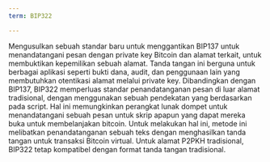 ```yaml
---
term: BIP322

---
```

Mengusulkan sebuah standar baru untuk menggantikan BIP137 untuk menandatangani pesan dengan private key Bitcoin dan alamat terkait, untuk membuktikan kepemilikan sebuah alamat. Tanda tangan ini berguna untuk berbagai aplikasi seperti bukti dana, audit, dan penggunaan lain yang membutuhkan otentikasi alamat melalui private key. Dibandingkan dengan BIP137, BIP322 memperluas standar penandatanganan pesan di luar alamat tradisional, dengan menggunakan sebuah pendekatan yang berdasarkan pada script. Hal ini memungkinkan perangkat lunak dompet untuk menandatangani sebuah pesan untuk skrip apapun yang dapat mereka buka untuk membelanjakan bitcoin. Untuk melakukan hal ini, metode ini melibatkan penandatanganan sebuah teks dengan menghasilkan tanda tangan untuk transaksi Bitcoin virtual. Untuk alamat P2PKH tradisional, BIP322 tetap kompatibel dengan format tanda tangan tradisional.